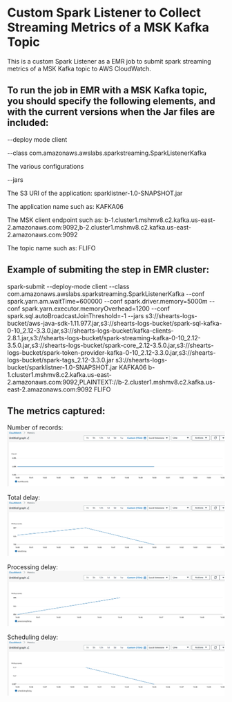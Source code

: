 # Custom Spark Listener to Collect Streaming Metrics of a MSK Kafka Topic

This is a custom Spark Listener as a EMR job to submit spark streaming metrics of a MSK Kafka topic to AWS CloudWatch.


## To run the job in EMR with a MSK Kafka topic, you should specify the following elements, and with the current versions when the Jar files are included:

--deploy mode client

--class com.amazonaws.awslabs.sparkstreaming.SparkListenerKafka

The various configurations

--jars

The S3 URI of the application: sparklistner-1.0-SNAPSHOT.jar

The application name such as: KAFKA06

The MSK client endpoint such as: b-1.cluster1.mshmv8.c2.kafka.us-east-2.amazonaws.com:9092,b-2.cluster1.mshmv8.c2.kafka.us-east-2.amazonaws.com:9092 

The topic name such as: FLIFO


## Example of submiting the step in EMR cluster:

spark-submit --deploy-mode client --class com.amazonaws.awslabs.sparkstreaming.SparkListenerKafka --conf spark.yarn.am.waitTime=600000 --conf spark.driver.memory=5000m --conf spark.yarn.executor.memoryOverhead=1200 --conf spark.sql.autoBroadcastJoinThreshold=-1 --jars s3://shearts-logs-bucket/aws-java-sdk-1.11.977.jar,s3://shearts-logs-bucket/spark-sql-kafka-0-10_2.12-3.3.0.jar,s3://shearts-logs-bucket/kafka-clients-2.8.1.jar,s3://shearts-logs-bucket/spark-streaming-kafka-0-10_2.12-3.5.0.jar,s3://shearts-logs-bucket/spark-core_2.12-3.5.0.jar,s3://shearts-logs-bucket/spark-token-provider-kafka-0-10_2.12-3.3.0.jar,s3://shearts-logs-bucket/spark-tags_2.12-3.3.0.jar s3://shearts-logs-bucket/sparklistner-1.0-SNAPSHOT.jar KAFKA06 b-1.cluster1.mshmv8.c2.kafka.us-east-2.amazonaws.com:9092,PLAINTEXT://b-2.cluster1.mshmv8.c2.kafka.us-east-2.amazonaws.com:9092 FLIFO

## The metrics captured:

Number of records:
![numRecords](numRecords.png)

Total delay:
![totalDelay](totalDelay.png)

Processing delay:
![processingDelay](processingDelay.png)

Scheduling delay:
![schedulingDelay](schedulingDelay.png)

